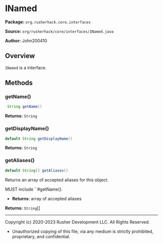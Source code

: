 # INamed

**Package:** `org.rusherhack.core.interfaces`

**Source:** `org/rusherhack/core/interfaces/INamed.java`

**Author:** John200410



## Overview

`INamed` is a interface.

## Methods

### getName()

```java
 String getName()
```

**Returns:** `String`

### getDisplayName()

```java
default String getDisplayName()
```

**Returns:** `String`

### getAliases()

```java
default String[] getAliases()
```

Returns an array of accepted aliases for this object.



MUST include ``#getName().
* **Returns**: array of accepted aliases



**Returns:** `String`[]

---

Copyright (c) 2020-2023 Rusher Development LLC. All Rights Reserved.
* Unauthorized copying of this file, via any medium is strictly prohibited, proprietary, and confidential.
